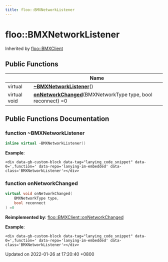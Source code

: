 ```yaml
---
title: floo::BMXNetworkListener
---
```


# floo::BMXNetworkListener

Inherited by [floo::BMXClient](classfloo\_1\_1\_b\_m\_x\_client.md)

## Public Functions

|              | Name                                                                                                                                     |
| ------------ | ---------------------------------------------------------------------------------------------------------------------------------------- |
| virtual      | [**\~BMXNetworkListener**](classfloo\_1\_1\_b\_m\_x\_network\_listener.md#function-\~bmxnetworklistener)()                               |
| virtual void | [**onNetworkChanged**](classfloo\_1\_1\_b\_m\_x\_network\_listener.md#function-onnetworkchanged)(BMXNetworkType type, bool reconnect) =0 |

## Public Functions Documentation

### function \~BMXNetworkListener

```cpp
inline virtual ~BMXNetworkListener()
```

**Example**:

```
<div data-gb-custom-block data-tag="lanying_code_snippet" data-0=',function=' data-repo='lanying-im-embedded' data-class='BMXNetworkListener'></div>
```

### function onNetworkChanged

```cpp
virtual void onNetworkChanged(
    BMXNetworkType type,
    bool reconnect
) =0
```

**Reimplemented by**: [floo::BMXClient::onNetworkChanged](classfloo\_1\_1\_b\_m\_x\_client.md#function-onnetworkchanged)

**Example**:

```
<div data-gb-custom-block data-tag="lanying_code_snippet" data-0=',function=' data-repo='lanying-im-embedded' data-class='BMXNetworkListener'></div>
```



Updated on 2022-01-26 at 17:20:40 +0800

